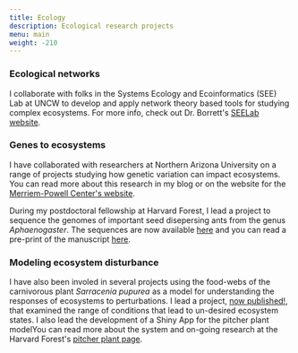 ```yaml
---
title: Ecology
description: Ecological research projects
menu: main
weight: -210
---
```


### Ecological networks

I collaborate with folks in the Systems Ecology and Ecoinformatics
(SEE) Lab at UNCW to develop and apply network theory based tools for
studying complex ecosystems.  For more info, check out Dr. Borrett's
[SEELab website](http://people.uncw.edu/borretts/).

### Genes to ecosystems

I have collaborated with researchers at Northern Arizona University on
a range of projects studying how genetic variation can impact
ecosystems. You can read more about this research in my blog or on the
website for the
[Merriem-Powell Center's website](https://nau.edu/Merriam-Powell/cottonwood-ecology/).

During my postdoctoral fellowship at Harvard Forest, I lead a project
to sequence the genomes of important seed disepersing ants from the
genus *Aphaenogaster*. The sequences are now available
[here](https://www.ncbi.nlm.nih.gov/bioproject/PRJNA385595) and you
can read a pre-print of the manuscript [here](https://www.biorxiv.org/content/early/2018/04/24/302679).

### Modeling ecosystem disturbance

I have also been involed in several projects using the food-webs of
the carnivorous plant *Sarracenia pupurea* as a model for
understanding the responses of ecosystems to perturbations. I lead a
project,
[now published!](https://www.biorxiv.org/content/early/2018/04/24/087296),
that examined the range of conditions that lead to un-desired
ecosystem states. I also lead the development of a Shiny App for the
pitcher plant modelYou can read more about the system and on-going
research at the Harvard Forest's
[pitcher plant page](http://harvardforest.fas.harvard.edu/related-highlights/57).
